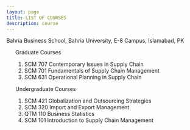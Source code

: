 ```yaml
---
layout: page
title: LIST OF COURSES
description: course
---
```

Bahria Business School, Bahria University, E-8 Campus, Islamabad, PK 
<ul style="list-style-type:none;">
 Graduate Courses
  <ol>
    <li>SCM 707 Contemporary Issues in Supply Chain</li>
    <li>SCM 701 Fundamentals of Supply Chain Management</li>
    <li>SCM 631 Operational Planning in Supply Chain</li>
  </ol>
</ul>

<ul style="list-style-type:none;">
 Undergraduate Courses
  <ol>
   <li>SCM 421 Globalization and Outsourcing Strategies</li>
    <li>SCM 320 Import and Export Management</li>
    <li>QTM 110 Business Statistics</li>
    <li>SCM 101 Introduction to Supply Chain Management</li>
   </ol>
</ul>
